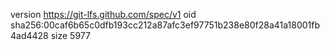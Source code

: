 version https://git-lfs.github.com/spec/v1
oid sha256:00caf6b65c0dfb193cc212a87afc3ef97751b238e80f28a41a18001fb4ad4428
size 5977
